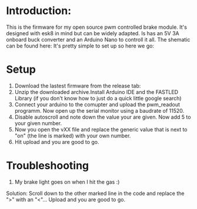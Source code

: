 # Introduction:
This is the firmware for my open source pwm controlled brake module. It's designed with esk8 in mind but can be widely adapted.
Is has an 5V 3A onboard buck converter and an Arduino Nano to controll it all. 
The shematic can be found here:
It's pretty simple to set up so here we go:

# Setup
1) Download the lastest firmware from the release tab: 
2) Unzip the downloaded archive.Install Arduino IDE and the FASTLED Library (if you don't know how to just do a quick little google search)
3) Connect your arduino to the comupter and upload the pwm_readout programm. Now open up the serial monitor using a baudrate of 11520.
4) Disable autoscroll and note down the value your are given. Now add 5 to your given number.
5) Now you open the vXX file and replace the generic value that is next to "on" (the line is marked) with your own number.
6) Hit upload and you are good to go.


# Troubleshooting
1) My brake light goes on when I hit the gas :)

Solution: Scroll down to the other marked line in the code and replace the ">" with an "<"... Upload and you are good to go. 
